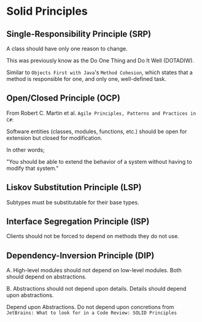 # Solid Principles

## Single-Responsibility Principle (SRP)

A class should have only one reason to change.

This was previously know as the Do One Thing and Do It Well (DOTADIW).

Similar to `Objects First with Java`'s `Method Cohesion`, which states that a method is responsible for one, and only one, well-defined task.

## Open/Closed Principle (OCP)

From Robert C. Martin et al. `Agile Principles, Patterns and Practices in C#`:

Software entities (classes, modules, functions, etc.) should be open for extension but closed for modification.

In other words;

"You should be able to extend the behavior of a system without having to modify that system."

## Liskov Substitution Principle (LSP)

Subtypes must be substitutable for their base types.

## Interface Segregation Principle (ISP)

Clients should not be forced to depend on methods they do not use.

## Dependency-Inversion Principle (DIP)

A. High-level modules should not depend on low-level modules. Both should depend on abstractions.

B. Abstractions should not depend upon details. Details should depend upon abstractions.

Depend upon Abstractions. Do not depend upon concretions from `JetBrains: What to look for in a Code Review: SOLID Principles`
